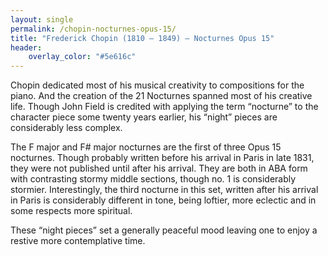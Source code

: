 ```yaml
---
layout: single
permalink: /chopin-nocturnes-opus-15/
title: "Frederick Chopin (1810 – 1849) – Nocturnes Opus 15"
header:
    overlay_color: "#5e616c"
---
```


Chopin dedicated most of his musical creativity to compositions for the piano.  And the creation of the 21 Nocturnes spanned most of his creative life. Though John Field is credited with applying the term “nocturne” to the character piece some twenty years earlier, his “night” pieces are considerably less complex.

The F major and F# major nocturnes are the first of three Opus 15 nocturnes. Though probably written before his arrival in Paris in late 1831, they were not published until after his arrival.  They are both in ABA form with contrasting stormy middle sections, though no. 1 is considerably stormier.  Interestingly, the third nocturne in this set, written after his arrival in Paris is considerably different in tone, being loftier, more eclectic and in some respects more spiritual.

These “night pieces” set a generally peaceful mood leaving one to enjoy a restive more contemplative time.